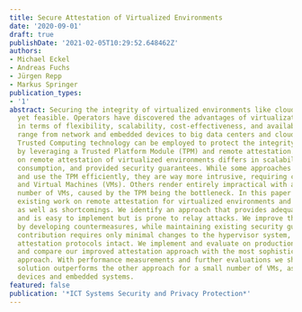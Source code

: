 ```yaml
---
title: Secure Attestation of Virtualized Environments
date: '2020-09-01'
draft: true
publishDate: '2021-02-05T10:29:52.648462Z'
authors:
- Michael Eckel
- Andreas Fuchs
- Jürgen Repp
- Markus Springer
publication_types:
- '1'
abstract: Securing the integrity of virtualized environments like clouds is challenging
  yet feasible. Operators have discovered the advantages of virtualization technology
  in terms of flexibility, scalability, cost-effectiveness, and availability. Applications
  range from network and embedded devices to big data centers and cloud computing.
  Trusted Computing technology can be employed to protect the integrity of a system
  by leveraging a Trusted Platform Module (TPM) and remote attestation. Existing research
  on remote attestation of virtualized environments differs in scalability, resource
  consumption, and provided security guarantees. While some approaches scale at large
  and use the TPM efficiently, they are way more intrusive, requiring changes to hypervisor
  and Virtual Machines (VMs). Others render entirely impractical with an increasing
  number of VMs, caused by the TPM being the bottleneck. In this paper we analyze
  existing work on remote attestation for virtualized environments and discuss benefits
  as well as shortcomings. We identify an approach that provides adequate security
  and is easy to implement but is prone to relay attacks. We improve that approach
  by developing countermeasures, while maintaining existing security guarantees. Our
  contribution requires only minimal changes to the hypervisor system, keeping existing
  attestation protocols intact. We implement and evaluate on production-grade hardware,
  and compare our improved attestation approach with the most sophisticated alternative
  approach. With performance measurements and further evaluations we show that our
  solution outperforms the other approach for a small number of VMs, as used in network
  devices and embedded systems.
featured: false
publication: '*ICT Systems Security and Privacy Protection*'
---
```


